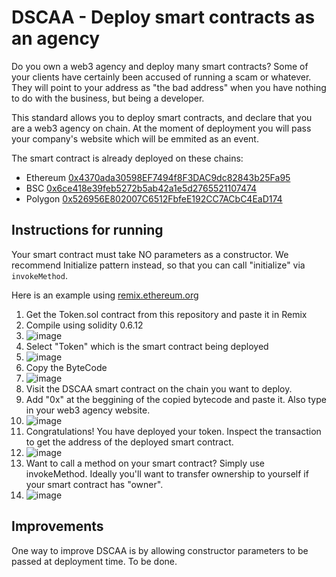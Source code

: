 # DSCAA - Deploy smart contracts as an agency

Do you own a web3 agency and deploy many smart contracts? Some of your clients have certainly been accused of running a scam or whatever. 
They will point to your address as "the bad address" when you have nothing to do with the business, but being a developer. 

This standard allows you to deploy smart contracts, and declare that you are a web3 agency on chain. At the moment of deployment you will pass your company's website which
will be emmited as an event.

The smart contract is already deployed on these chains: 

- Ethereum [0x4370ada30598EF7494f8F3DAC9dc82843b25Fa95](https://etherscan.io/address/0x4370ada30598ef7494f8f3dac9dc82843b25fa95#code)
- BSC [0x6ce418e39feb5272b5ab42a1e5d2765521107474](https://bscscan.com/address/0x6ce418e39feb5272b5ab42a1e5d2765521107474#code)
- Polygon [0x526956E802007C6512FbfeE192CC7ACbC4EaD174](https://polygonscan.com/address/0x526956E802007C6512FbfeE192CC7ACbC4EaD174#code)


## Instructions for running
Your smart contract must take NO parameters as a constructor. We recommend Initialize pattern instead, so that you can call "initialize" via `invokeMethod`. 

Here is an example using [remix.ethereum.org](https://remix.ethereum.org/)

1. Get the Token.sol contract from this repository and paste it in Remix
2. Compile using solidity 0.6.12
3.  ![image](https://github.com/iulianivg/DSCAA/assets/43420841/6332cdc3-8bf8-4b67-aeec-c7dee7218c42)
4.  Select "Token" which is the smart contract being deployed
5.  ![image](https://github.com/iulianivg/DSCAA/assets/43420841/bea25d15-cdf1-428d-9d65-73a20c5b24c2)
6.  Copy the ByteCode
7.  ![image](https://github.com/iulianivg/DSCAA/assets/43420841/3efe7d3c-f76c-45f5-806b-418de298bf46)
8.  Visit the DSCAA smart contract on the chain you want to deploy.
9.  Add "0x" at the beggining of the copied bytecode and paste it. Also type in your web3 agency website.
10.  ![image](https://github.com/iulianivg/DSCAA/assets/43420841/1c7e6010-53ca-42e6-b286-b008b7a597b2)
11.  Congratulations! You have deployed your token. Inspect the transaction to get the address of the deployed smart contract. 
12.  ![image](https://github.com/iulianivg/DSCAA/assets/43420841/2f39dc2a-8b11-47fd-9b42-b079332cd2e5)
13.  Want to call a method on your smart contract? Simply use invokeMethod. Ideally you'll want to transfer ownership to yourself if your smart contract has "owner". 
14.  ![image](https://github.com/iulianivg/DSCAA/assets/43420841/9bb23e72-aa9a-43f4-8dd7-acfe6edb7589)



## Improvements
One way to improve DSCAA is by allowing constructor parameters to be passed at deployment time. To be done.

